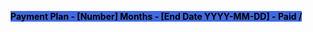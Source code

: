 <mark style="background: #4169E1;"><strong>Payment Plan - [Number] Months - [End Date YYYY-MM-DD] - Paid  / </strong></mark>